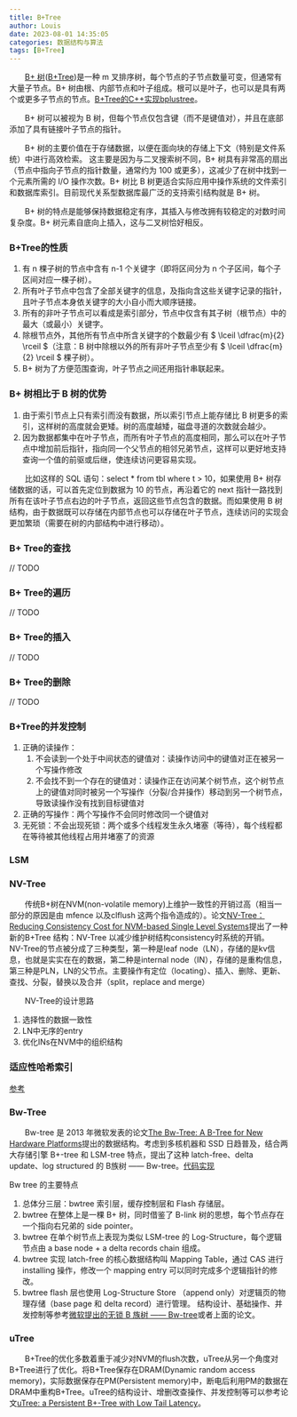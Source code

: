 ```yaml
---
title: B+Tree
author: Louis
date: 2023-08-01 14:35:05
categories: 数据结构与算法
tags: [B+Tree]
---
```

&emsp;&emsp;[B+ 树](https://oi-wiki.org/ds/bplus-tree/)([B+Tree](https://en.wikipedia.org/wiki/B-tree))是一种 m 叉排序树，每个节点的子节点数量可变，但通常有大量子节点。B+ 树由根、内部节点和叶子组成。根可以是叶子，也可以是具有两个或更多子节点的节点。[B+Tree的C++实现bplustree](https://github.com/begeekmyfriend/bplustree)。

&emsp;&emsp;B+ 树可以被视为 B 树，但每个节点仅包含键（而不是键值对），并且在底部添加了具有链接叶子节点的指针。

&emsp;&emsp;B+ 树的主要价值在于存储数据，以便在面向块的存储上下文（特别是文件系统）中进行高效检索。 这主要是因为与二叉搜索树不同，B+ 树具有非常高的扇出（节点中指向子节点的指针数量，通常约为 100 或更多），这减少了在树中找到一个元素所需的 I/O 操作次数。B+ 树比 B 树更适合实际应用中操作系统的文件索引和数据库索引。目前现代关系型数据库最广泛的支持索引结构就是 B+ 树。

&emsp;&emsp;B+ 树的特点是能够保持数据稳定有序，其插入与修改拥有较稳定的对数时间复杂度。B+ 树元素自底向上插入，这与二叉树恰好相反。

### B+Tree的性质

1. 有 n 棵子树的节点中含有 n-1 个关键字（即将区间分为 n 个子区间，每个子区间对应一棵子树）。
2. 所有叶子节点中包含了全部关键字的信息，及指向含这些关键字记录的指针，且叶子节点本身依关键字的大小自小而大顺序链接。
3. 所有的非叶子节点可以看成是索引部分，节点中仅含有其子树（根节点）中的最大（或最小）关键字。
4. 除根节点外，其他所有节点中所含关键字的个数最少有 $ \lceil \dfrac{m}{2} \rceil $（注意：B 树中除根以外的所有非叶子节点至少有 $ \lceil \dfrac{m}{2} \rceil $ 棵子树）。
5. B+ 树为了方便范围查询，叶子节点之间还用指针串联起来。

### B+ 树相比于 B 树的优势

1. 由于索引节点上只有索引而没有数据，所以索引节点上能存储比 B 树更多的索引，这样树的高度就会更矮。树的高度越矮，磁盘寻道的次数就会越少。
2. 因为数据都集中在叶子节点，而所有叶子节点的高度相同，那么可以在叶子节点中增加前后指针，指向同一个父节点的相邻兄弟节点，这样可以更好地支持查询一个值的前驱或后继，使连续访问更容易实现。

&emsp;&emsp;比如这样的 SQL 语句：select * from tbl where t > 10，如果使用 B+ 树存储数据的话，可以首先定位到数据为 10 的节点，再沿着它的 next 指针一路找到所有在该叶子节点右边的叶子节点，返回这些节点包含的数据。而如果使用 B 树结构，由于数据既可以存储在内部节点也可以存储在叶子节点，连续访问的实现会更加繁琐（需要在树的内部结构中进行移动）。

### B+ Tree的查找

// TODO

### B+ Tree的遍历

// TODO

### B+ Tree的插入

// TODO

### B+ Tree的删除

// TODO

### B+Tree的并发控制

1. 正确的读操作：
    1. 不会读到一个处于中间状态的键值对：读操作访问中的键值对正在被另一个写操作修改
    2. 不会找不到一个存在的键值对：读操作正在访问某个树节点，这个树节点上的键值对同时被另一个写操作（分裂/合并操作）移动到另一个树节点，导致读操作没有找到目标键值对
2. 正确的写操作：两个写操作不会同时修改同一个键值对
3. 无死锁：不会出现死锁：两个或多个线程发生永久堵塞（等待），每个线程都在等待被其他线程占用并堵塞了的资源

### LSM

### NV-Tree

&emsp;&emsp;传统B+树在NVM(non-volatile memory)上维护一致性的开销过高（相当一部分的原因是由 mfence 以及clflush 这两个指令造成的）。论文[NV-Tree：Reducing Consistency Cost for NVM-based Single Level Systems](https://www.usenix.org/system/files/conference/fast15/fast15-paper-yang.pdf)提出了一种新的B+Tree 结构：NV-Tree 以减少维护树结构consistency时系统的开销。
&emsp;&emsp;NV-Tree的节点被分成了三种类型，第一种是leaf node（LN），存储的是kv信息，也就是实实在在的数据，第二种是internal node（IN），存储的是重构信息，第三种是PLN，LN的父节点。主要操作有定位（locating）、插入、删除、更新、查找、分裂，替换以及合并（split，replace and merge）

&emsp;&emsp;NV-Tree的设计思路

1. 选择性的数据一致性
2. LN中无序的entry
3. 优化INs在NVM中的组织结构

### 适应性哈希索引

[参考](https://zhuanlan.zhihu.com/p/384939600)

### Bw-Tree

&emsp;&emsp;Bw-tree 是 2013 年微软发表的论文[The Bw-Tree: A B-Tree for New Hardware Platforms](https://15721.courses.cs.cmu.edu/spring2017/papers/08-oltpindexes2/bwtree-icde2013.pdf)提出的数据结构。考虑到多核机器和 SSD 日趋普及，结合两大存储引擎 B+-tree 和 LSM-tree 特点，提出了这种 latch-free、delta update、log structured 的 B族树 —— Bw-tree。[代码实现](https://github.com/wangziqi2013/BwTree)

Bw tree 的主要特点

1. 总体分三层：bwtree 索引层，缓存控制层和 Flash 存储层。
2. bwtree 在整体上是一棵 B+ 树，同时借鉴了 B-link 树的思想，每个节点存在一个指向右兄弟的 side pointer。
3. bwtree 在单个树节点上表现为类似 LSM-tree 的 Log-Structure，每个逻辑节点由 a base node + a delta records chain 组成。
4. bwtree 实现 latch-free 的核心数据结构叫 Mapping Table，通过 CAS 进行 installing 操作，修改一个 mapping entry 可以同时完成多个逻辑指针的修改。
5. bwtree flash 层也使用 Log-Structure Store （append only）对逻辑页的物理存储（base page 和 delta record）进行管理。
结构设计、基础操作、并发控制等参考[微软提出的无锁 B 族树 —— Bw-tree](https://zhuanlan.zhihu.com/p/422561790)或者上面的论文。

### uTree

&emsp;&emsp;B+Tree的优化多数着重于减少对NVM的flush次数，uTree从另一个角度对B+Tree进行了优化。将B+Tree保存在DRAM(Dynamic random access memory)，实际数据保存在PM(Persistent memory)中，断电后利用PM的数据在DRAM中重构B+Tree。uTree的结构设计、增删改查操作、并发控制等可以参考论文[uTree: a Persistent B+-Tree with Low Tail Latency](http://storage.cs.tsinghua.edu.cn/papers/vldb20-utree.pdf/)。
